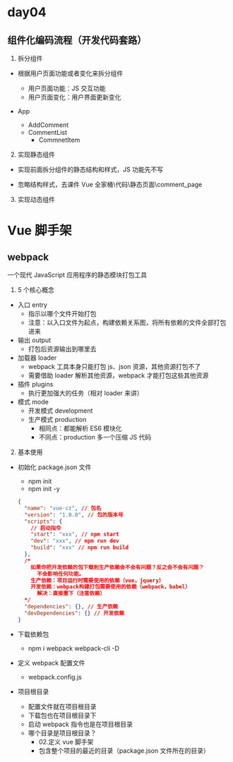 # day04

## 组件化编码流程（开发代码套路）

1. 拆分组件

- 根据用户页面功能或者变化来拆分组件

  - 用户页面功能：JS 交互功能
  - 用户页面变化：用户界面更新变化

- App
  - AddComment
  - CommentList
    - CommnetItem

2. 实现静态组件

- 实现前面拆分组件的静态结构和样式，JS 功能先不写

- 忽略结构样式，去课件 Vue 全家桶\代码\静态页面\comment_page

3. 实现动态组件

# Vue 脚手架

## webpack

一个现代 JavaScript 应用程序的静态模块打包工具

1. 5 个核心概念

- 入口 entry
  - 指示以哪个文件开始打包
  - 注意：以入口文件为起点，构建依赖关系图，将所有依赖的文件全部打包进来
- 输出 output
  - 打包后资源输出到哪里去
- 加载器 loader
  - webpack 工具本身只能打包 js、json 资源，其他资源打包不了
  - 需要借助 loader 解析其他资源，webpack 才能打包这些其他资源
- 插件 plugins
  - 执行更加强大的任务（相对 loader 来讲）
- 模式 mode
  - 开发模式 development
  - 生产模式 production
    - 相同点：都能解析 ES6 模块化
    - 不同点：production 多一个压缩 JS 代码

2. 基本使用

- 初始化 package.json 文件

  - npm init
  - npm init -y

  ```json
  {
    "name": "vue-cz", // 包名
    "version": "1.0.0", // 包的版本号
    "scripts": {
      // 启动指令
      "start": "xxx", // npm start
      "dev": "xxx", // npm run dev
      "build": "xxx" // npm run build
    },
    /*
      如果你把开发依赖的包下载到生产依赖会不会有问题？反之会不会有问题？
        不会影响任何功能。
      生产依赖：项目运行时需要使用的依赖（vue，jquery）
      开发依赖：webpack构建打包需要使用的依赖（webpack，babel）
        解决：直接重下（注意依赖）
    */
    "dependencies": {}, // 生产依赖
    "devDependencies": {} // 开发依赖
  }
  ```

- 下载依赖包

  - npm i webpack webpack-cli -D

- 定义 webpack 配置文件

  - webpack.config.js

- 项目根目录
  - 配置文件就在项目根目录
  - 下载包也在项目根目录下
  - 启动 webpack 指令也是在项目根目录
  - 哪个目录是项目根目录？
    - 02.定义 vue 脚手架
    - 包含整个项目的最近的目录（package.json 文件所在的目录）
